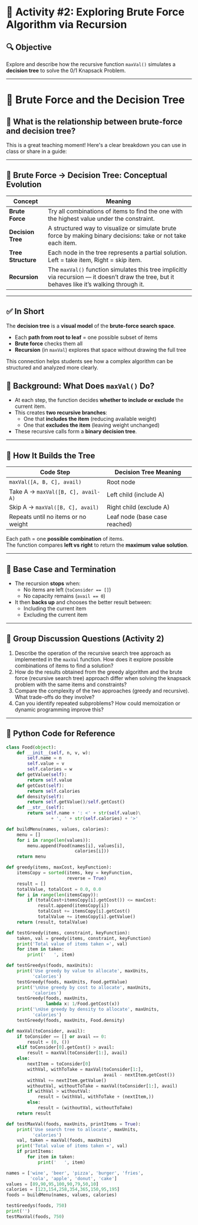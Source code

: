 # 🧩 Activity #2: Exploring Brute Force Algorithm via Recursion

## 🔍 Objective

Explore and describe how the recursive function `maxVal()` simulates a **decision tree** to solve the 0/1 Knapsack Problem.

---
# 🌳 Brute Force and the Decision Tree

## 🧠 What is the relationship between brute-force and decision tree?

This is a great teaching moment! Here's a clear breakdown you can use in class or share in a guide:

---

## 🔄 Brute Force → Decision Tree: Conceptual Evolution

| Concept         | Meaning                                                                 |
|-----------------|-------------------------------------------------------------------------|
| **Brute Force** | Try all combinations of items to find the one with the highest value under the constraint. |
| **Decision Tree** | A structured way to visualize or simulate brute force by making binary decisions: take or not take each item. |
| **Tree Structure** | Each node in the tree represents a partial solution. Left = take item, Right = skip item. |
| **Recursion**   | The `maxVal()` function simulates this tree implicitly via recursion — it doesn’t draw the tree, but it behaves like it’s walking through it. |

---

## ✅ In Short

The **decision tree** is a **visual model** of the **brute-force search space**.

- Each **path from root to leaf** = one possible subset of items  
- **Brute force** checks them all  
- **Recursion** (in `maxVal`) explores that space without drawing the full tree

This connection helps students see how a complex algorithm can be structured and analyzed more clearly.


## 🧠 Background: What Does `maxVal()` Do?

- At each step, the function decides **whether to include or exclude** the current item.
- This creates **two recursive branches**:
  - One that **includes the item** (reducing available weight)
  - One that **excludes the item** (leaving weight unchanged)
- These recursive calls form a **binary decision tree**.

---

## 🌳 How It Builds the Tree

| Code Step                            | Decision Tree Meaning             |
|-------------------------------------|-----------------------------------|
| `maxVal([A, B, C], avail)`          | Root node                         |
| Take A → `maxVal([B, C], avail-A)`  | Left child (include A)            |
| Skip A → `maxVal([B, C], avail)`    | Right child (exclude A)           |
| Repeats until no items or no weight | Leaf node (base case reached)     |

Each path = one **possible combination** of items.  
The function compares **left vs right** to return the **maximum value solution**.

---

## 🔄 Base Case and Termination

- The recursion **stops** when:
  - No items are left (`toConsider == []`)
  - No capacity remains (`avail == 0`)
- It then **backs up** and chooses the better result between:
  - Including the current item
  - Excluding the current item

---

## 💬 Group Discussion Questions (Activity 2)

1. Describe the operation of the recursive search tree approach as implemented in the `maxVal` function. How does it explore possible combinations of items to find a solution?
2. How do the results obtained from the greedy algorithm and the brute force (recursive search tree) approach differ when solving the knapsack problem with the same items and constraints?
3. Compare the complexity of the two approaches (greedy and recursive). What trade-offs do they involve?
4. Can you identify repeated subproblems? How could memoization or dynamic programming improve this?

---

## 🧩 Python Code for Reference

```python
class Food(object):
    def __init__(self, n, v, w):
        self.name = n
        self.value = v
        self.calories = w
    def getValue(self):
        return self.value
    def getCost(self):
        return self.calories
    def density(self):
        return self.getValue()/self.getCost()
    def __str__(self):
        return self.name + ': <' + str(self.value)\
                 + ', ' + str(self.calories) + '>'

def buildMenu(names, values, calories):
    menu = []
    for i in range(len(values)):
        menu.append(Food(names[i], values[i],
                          calories[i]))
    return menu

def greedy(items, maxCost, keyFunction):
    itemsCopy = sorted(items, key = keyFunction,
                       reverse = True)
    result = []
    totalValue, totalCost = 0.0, 0.0
    for i in range(len(itemsCopy)):
        if (totalCost+itemsCopy[i].getCost()) <= maxCost:
            result.append(itemsCopy[i])
            totalCost += itemsCopy[i].getCost()
            totalValue += itemsCopy[i].getValue()
    return (result, totalValue)

def testGreedy(items, constraint, keyFunction):
    taken, val = greedy(items, constraint, keyFunction)
    print('Total value of items taken =', val)
    for item in taken:
        print('   ', item)

def testGreedys(foods, maxUnits):
    print('Use greedy by value to allocate', maxUnits,
          'calories')
    testGreedy(foods, maxUnits, Food.getValue)
    print('\nUse greedy by cost to allocate', maxUnits,
          'calories')
    testGreedy(foods, maxUnits,
               lambda x: 1/Food.getCost(x))
    print('\nUse greedy by density to allocate', maxUnits,
          'calories')
    testGreedy(foods, maxUnits, Food.density)

def maxVal(toConsider, avail):
    if toConsider == [] or avail == 0:
        result = (0, ())
    elif toConsider[0].getCost() > avail:
        result = maxVal(toConsider[1:], avail)
    else:
        nextItem = toConsider[0]
        withVal, withToTake = maxVal(toConsider[1:],
                                     avail - nextItem.getCost())
        withVal += nextItem.getValue()
        withoutVal, withoutToTake = maxVal(toConsider[1:], avail)
        if withVal > withoutVal:
            result = (withVal, withToTake + (nextItem,))
        else:
            result = (withoutVal, withoutToTake)
    return result

def testMaxVal(foods, maxUnits, printItems = True):
    print('Use search tree to allocate', maxUnits,
          'calories')
    val, taken = maxVal(foods, maxUnits)
    print('Total value of items taken =', val)
    if printItems:
        for item in taken:
            print('   ', item)

names = ['wine', 'beer', 'pizza', 'burger', 'fries',
         'cola', 'apple', 'donut', 'cake']
values = [89,90,95,100,90,79,50,10]
calories = [123,154,258,354,365,150,95,195]
foods = buildMenu(names, values, calories)

testGreedys(foods, 750)
print('')
testMaxVal(foods, 750)
